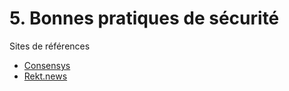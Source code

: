 # 5. Bonnes pratiques de sécurité
Sites de références
- [Consensys](https://consensys.github.io/smart-contract-best-practices/attacks/)
- [Rekt.news](https://rekt.news)